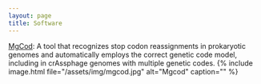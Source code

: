 ```yaml
---
layout: page
title: Software
---
```




[MgCod](https://github.com/gatech-genemark/Mgcod): A tool that recognizes stop codon reassignments in prokaryotic genomes and automatically employs the correct genetic code model, including in crAssphage genomes with multiple genetic codes. {% include image.html file="/assets/img/mgcod.jpg" alt="Mgcod" caption="" %}
